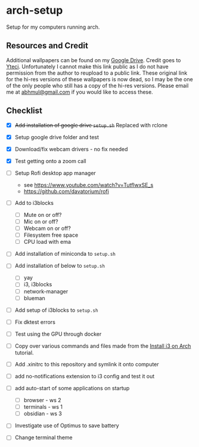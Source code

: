 # arch-setup
Setup for my computers running arch.

## Resources and Credit
Additional wallpapers can be found on my [Google Drive](https://drive.google.com/file/d/1TNlT0TVXBd0uAJsXYJWkcc6zVywIOynb/view?usp=sharing). Credit goes to [Yteci](https://www.reddit.com/r/masseffect/comments/2alwa1/i_made_these_minimalisticish_wallpapers_and/). Unfortunately I cannot make this link public as I do not have permission from the author to reupload to a public link. These original link for the hi-res versions of these wallpapers is now dead, so I may be the one of the only people who still has a copy of the hi-res versions. Please email me at abhmul@gmail.com if you would like to access these.

## Checklist
- [x] ~~Add installation of google drive `setup.sh`~~ Replaced with rclone
- [x] Setup google drive folder and test
- [x] Download/fix webcam drivers - no fix needed
- [x] Test getting onto a zoom call
- [ ] Setup Rofi desktop app manager 
  - see https://www.youtube.com/watch?v=TutfIwxSE_s
  - https://github.com/davatorium/rofi
- [ ] Add to i3blocks
  - [ ] Mute on or off?
  - [ ] Mic on or off?
  - [ ] Webcam on or off?
  - [ ] Filesystem free space
  - [ ] CPU load with ema
- [ ] Add installation of miniconda to `setup.sh`

- [ ] Add installation of below to `setup.sh`
  - [ ] yay
  - [ ] i3, i3blocks
  - [ ] network-manager
  - [ ] blueman
- [ ] Add setup of i3blocks to `setup.sh`
- [ ] Fix dktest errors
- [ ] Test using the GPU through docker
- [ ] Copy over various commands and files made from the [Install i3 on Arch](https://gist.github.com/fjpalacios/441f2f6d27f25ee238b9bfcb068865db) tutorial.
- [ ] Add .xinitrc to this repository and symlink it onto computer
- [ ] add no-notifications extension to i3 config and test it out
- [ ] add auto-start of some applications on startup
  - [ ] browser - ws 2
  - [ ] terminals - ws 1
  - [ ] obsidian - ws 3
- [ ] Investigate use of Optimus to save battery
- [ ] Change terminal theme
